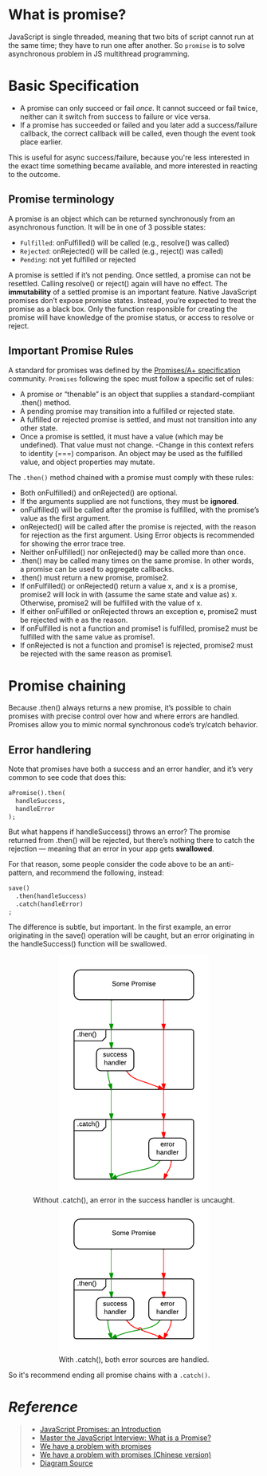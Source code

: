 # What is promise?
JavaScript is single threaded, meaning that two bits of script cannot run at the same time; they have to run one after another. So `promise` is to solve asynchronous problem in JS multithread programming.

# Basic Specification
- A promise can only succeed or fail *once*. It cannot succeed or fail twice, neither can it switch from success to failure or vice versa.
- If a promise has succeeded or failed and you later add a success/failure callback, the correct callback will be called, even though the event took place earlier.

This is useful for async success/failure, because you're less interested in the exact time something became available, and more interested in reacting to the outcome.

## Promise terminology
A promise is an object which can be returned synchronously from an asynchronous function. It will be in one of 3 possible states:
- `Fulfilled`: onFulfilled() will be called (e.g., resolve() was called)
- `Rejected`: onRejected() will be called (e.g., reject() was called)
- `Pending`: not yet fulfilled or rejected

A promise is settled if it’s not pending. Once settled, a promise can not be resettled. Calling resolve() or reject() again will have no effect. 
The **immutability** of a settled promise is an important feature.
Native JavaScript promises don’t expose promise states. Instead, you’re expected to treat the promise as a black box. Only the function responsible for creating the promise will have knowledge of the promise status, or access to resolve or reject.

## Important Promise Rules
A standard for promises was defined by the [Promises/A+ specification](https://promisesaplus.com/implementations) community. `Promises` following the spec must follow a specific set of rules:
- A promise or “thenable” is an object that supplies a standard-compliant .then() method.
- A pending promise may transition into a fulfilled or rejected state.
- A fulfilled or rejected promise is settled, and must not transition into any other state.
- Once a promise is settled, it must have a value (which may be undefined). That value must not change.
 -Change in this context refers to identity (===) comparison. An object may be used as the fulfilled value, and object properties may mutate.

The `.then()` method chained with a promise must comply with these rules:
- Both onFulfilled() and onRejected() are optional.
- If the arguments supplied are not functions, they must be **ignored**.
- onFulfilled() will be called after the promise is fulfilled, with the promise’s value as the first argument.
- onRejected() will be called after the promise is rejected, with the reason for rejection as the first argument. Using Error objects is recommended for showing the error trace tree.
- Neither onFulfilled() nor onRejected() may be called more than once.
- .then() may be called many times on the same promise. In other words, a promise can be used to aggregate callbacks.
- .then() must return a new promise, promise2.
- If onFulfilled() or onRejected() return a value x, and x is a promise, promise2 will lock in with (assume the same state and value as) x. Otherwise, promise2 will be fulfilled with the value of x.
- If either onFulfilled or onRejected throws an exception e, promise2 must be rejected with e as the reason.
- If onFulfilled is not a function and promise1 is fulfilled, promise2 must be fulfilled with the same value as promise1.
- If onRejected is not a function and promise1 is rejected, promise2 must be rejected with the same reason as promise1.

# Promise chaining
Because .then() always returns a new promise, it’s possible to chain promises with precise control over how and where errors are handled. Promises allow you to mimic normal synchronous code’s try/catch behavior.

## Error handlering
Note that promises have both a success and an error handler, and it’s very common to see code that does this:
```
aPromise().then(
  handleSuccess,
  handleError
);
```
But what happens if handleSuccess() throws an error? The promise returned from .then() will be rejected, but there’s nothing there to catch the rejection — meaning that an error in your app gets **swallowed**.

For that reason, some people consider the code above to be an anti-pattern, and recommend the following, instead:
```
save()
  .then(handleSuccess)
  .catch(handleError)
;
```
The difference is subtle, but important. In the first example, an error originating in the save() operation will be caught, but an error originating in the handleSuccess() function will be swallowed.

<div align=center>
<img src="https://raw.githubusercontent.com/KOVERcjm/Pictures/master/20191230154322.png"/>
<br />
Without .catch(), an error in the success handler is uncaught.
<img src="https://raw.githubusercontent.com/KOVERcjm/Pictures/master/20191230154345.png"/>
<br />
With .catch(), both error sources are handled.
</div>

So it's recommend ending all promise chains with a `.catch()`.


# *Reference*
> * [JavaScript Promises: an Introduction](https://developers.google.com/web/fundamentals/primers/promises#promise-terminology)
> * [Master the JavaScript Interview: What is a Promise?](https://medium.com/javascript-scene/master-the-javascript-interview-what-is-a-promise-27fc71e77261)
> * [We have a problem with promises](https://pouchdb.com/2015/05/18/we-have-a-problem-with-promises.html)
> * [We have a problem with promises (Chinese version)](https://mp.weixin.qq.com/s?__biz=MzAxODE2MjM1MA==&mid=2651551800&idx=1&sn=d06d319c002fdca153bc2abe9352e959&chksm=8025aff9b75226efe21a5094ce14a29c467be74ef2eb631157ea2732106642357617935e9464&mpshare=1&scene=1&srcid=0224AMZJRxN6nMI53jiG8DeX&key=494a5736f574d32d344982760d1421bb12d64307aedc362f175f134d7798eae7d9573dfc22c0731501cb5f318fd59eff2edadae87b920e8c8960759de29358dc6df930836b0cfeb2bb79880f72bba96b&ascene=0&uin=MjUwNzcwOTcwMA%3D%3D&devicetype=iMac+MacBookPro9%2C2+OSX+OSX+10.11.6+build(15G31)&version=12010210&nettype=WIFI&fontScale=100&pass_ticket=JQVnZiE4ehmQ22J9EiHcr7TGgYeDIQiMZl%2FEpRgnGN%2B3VGKkGyphZLcPq8VFePjQ)
> * [Diagram Source](http://stackoverflow.com/questions/24662289/when-is-thensuccess-fail-considered-an-antipattern-for-promises)